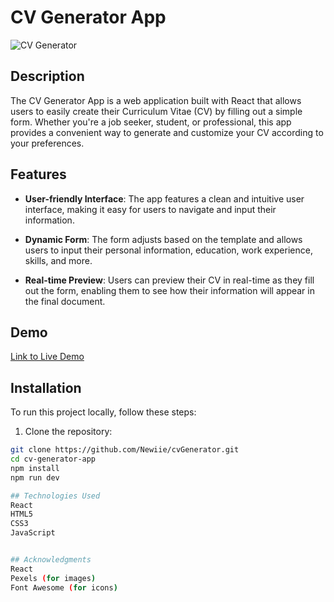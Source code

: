 # CV Generator App

![CV Generator](cv-generator-screenshot.png)

## Description

The CV Generator App is a web application built with React that allows users to easily create their Curriculum Vitae (CV) by filling out a simple form. Whether you're a job seeker, student, or professional, this app provides a convenient way to generate and customize your CV according to your preferences.

## Features

- **User-friendly Interface**: The app features a clean and intuitive user interface, making it easy for users to navigate and input their information.
  
 - **Dynamic Form**: The form  adjusts based on the template and allows users to input their personal information, education, work experience, skills, and more.
  
- **Real-time Preview**: Users can preview their CV in real-time as they fill out the form, enabling them to see how their information will appear in the final document.
  

## Demo

[Link to Live Demo](https://cvgeneratorpartial.netlify.app/)

## Installation

To run this project locally, follow these steps:

1. Clone the repository:

```bash
git clone https://github.com/Newiie/cvGenerator.git
cd cv-generator-app
npm install
npm run dev

## Technologies Used
React
HTML5
CSS3
JavaScript


## Acknowledgments
React
Pexels (for images)
Font Awesome (for icons)

